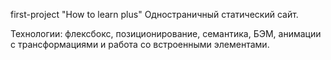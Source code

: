 first-project "How to learn plus"
Одностраничный статический сайт.

Технологии: 
флексбокс, позиционирование, семантика, БЭМ, анимации с трансформациями и работа со встроенными элементами.